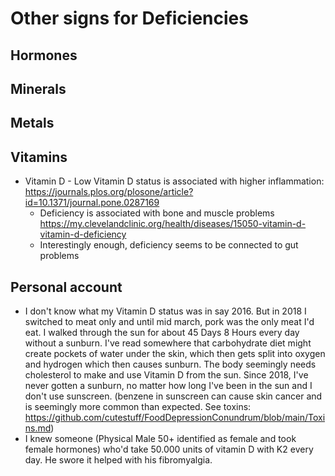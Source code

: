 # Other signs for Deficiencies

## Hormones

## Minerals

## Metals

## Vitamins
* Vitamin D - Low Vitamin D status is associated with higher inflammation: https://journals.plos.org/plosone/article?id=10.1371/journal.pone.0287169
  * Deficiency is associated with bone and muscle problems https://my.clevelandclinic.org/health/diseases/15050-vitamin-d-vitamin-d-deficiency
  * Interestingly enough, deficiency seems to be connected to gut problems




## Personal account
* I don't know what my Vitamin D status was in say 2016. But in 2018 I switched to meat only and until mid march, pork was the only meat I'd eat. I walked through the sun for about 45 Days 8 Hours every day without a sunburn. I've read somewhere that carbohydrate diet might create pockets of water under the skin, which then gets split into oxygen and hydrogen which then causes sunburn. The body seemingly needs cholesterol to make and use Vitamin D from the sun. Since 2018, I've never gotten a sunburn, no matter how long I've been in the sun and I don't use sunscreen. (benzene in sunscreen can cause skin cancer and is seemingly more common than expected. See toxins: https://github.com/cutestuff/FoodDepressionConundrum/blob/main/Toxins.md)
* I knew someone (Physical Male 50+ identified as female and took female hormones) who'd take 50.000 units of vitamin D with K2 every day. He swore it helped with his fibromyalgia. 

